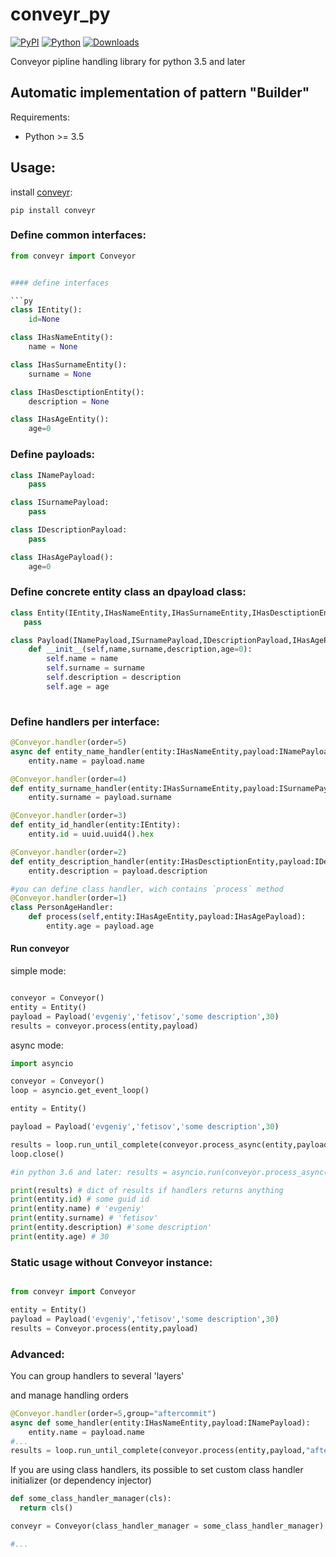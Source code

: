 # conveyr_py

[![PyPI](https://img.shields.io/pypi/v/conveyr)](https://pypi.org/project/mediatr)
[![Python](https://img.shields.io/pypi/pyversions/conveyr)](https://pypi.org/project/mediatr) 
[![Downloads](https://img.shields.io/pypi/dm/conveyr)](https://pypi.org/project/mediatr) 

Conveyor pipline handling library for python 3.5 and later

## Automatic implementation of pattern "Builder"

Requirements:
* Python >= 3.5

## Usage:
install [conveyr](https://pypi.org/project/conveyr/):

`pip install conveyr`

### Define common interfaces:

```py
from conveyr import Conveyor


#### define interfaces

```py
class IEntity():
    id=None

class IHasNameEntity():
    name = None

class IHasSurnameEntity():
    surname = None

class IHasDesctiptionEntity():
    description = None

class IHasAgeEntity():
    age=0
```

### Define payloads:

```py
class INamePayload:
    pass

class ISurnamePayload:
    pass

class IDescriptionPayload:
    pass

class IHasAgePayload():
    age=0
```

### Define concrete entity class an dpayload class:
```py
class Entity(IEntity,IHasNameEntity,IHasSurnameEntity,IHasDesctiptionEntity,IHasAgeEntity):
   pass

class Payload(INamePayload,ISurnamePayload,IDescriptionPayload,IHasAgePayload):
    def __init__(self,name,surname,description,age=0):
        self.name = name
        self.surname = surname
        self.description = description
        self.age = age
        
```
### Define handlers per interface:

```py
@Conveyor.handler(order=5)
async def entity_name_handler(entity:IHasNameEntity,payload:INamePayload):
    entity.name = payload.name

@Conveyor.handler(order=4)
def entity_surname_handler(entity:IHasSurnameEntity,payload:ISurnamePayload):
    entity.surname = payload.surname

@Conveyor.handler(order=3)
def entity_id_handler(entity:IEntity):
    entity.id = uuid.uuid4().hex

@Conveyor.handler(order=2)
def entity_description_handler(entity:IHasDesctiptionEntity,payload:IDescriptionPayload):
    entity.description = payload.description

#you can define class handler, wich contains `process` method
@Conveyor.handler(order=1)
class PersonAgeHandler:
    def process(self,entity:IHasAgeEntity,payload:IHasAgePayload):
        entity.age = payload.age

```
#### Run conveyor

simple mode:

```py 

conveyor = Conveyor()
entity = Entity()
payload = Payload('evgeniy','fetisov','some description',30)
results = conveyor.process(entity,payload)

```


async mode:

```py 
import asyncio

conveyor = Conveyor()
loop = asyncio.get_event_loop()

entity = Entity()

payload = Payload('evgeniy','fetisov','some description',30)

results = loop.run_until_complete(conveyor.process_async(entity,payload)) 
loop.close()

#in python 3.6 and later: results = asyncio.run(conveyor.process_async(entity,payload))

```

```py
print(results) # dict of results if handlers returns anything
print(entity.id) # some guid id
print(entity.name) # 'evgeniy'
print(entity.surname) # 'fetisov'
print(entity.description) #'some description'
print(entity.age) # 30
```

### Static usage without Conveyor instance:

```py 

from conveyr import Conveyor

entity = Entity()
payload = Payload('evgeniy','fetisov','some description',30)
results = Conveyor.process(entity,payload)

```

### Advanced:

You can group handlers to several 'layers'

and manage handling orders
```py
@Conveyor.handler(order=5,group="aftercommit")
async def some_handler(entity:IHasNameEntity,payload:INamePayload):
    entity.name = payload.name
#...
results = loop.run_until_complete(conveyor.process(entity,payload,"aftercommit")) # handlers with such group only executed

```
If you are using class handlers, its possible to set custom class handler initializer (or dependency injector)

```py
def some_class_handler_manager(cls):
  return cls()

conveyr = Conveyor(class_handler_manager = some_class_handler_manager)

#...
```
